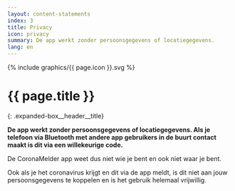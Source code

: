 ```yaml
---
layout: content-statements
index: 3
title: Privacy
icon: privacy
summary: De app werkt zonder persoonsgegevens of locatiegegevens.
lang: en
---
```


<div class="expanded-box__header__icon">
  {% include graphics/{{ page.icon }}.svg %}
</div>

# {{ page.title }}
{: .expanded-box__header__title}

**De app werkt zonder persoonsgegevens of locatiegegevens. Als je telefoon via Bluetooth met andere app gebruikers in de buurt contact maakt is dit via een willekeurige code.**

De CoronaMelder app weet dus niet wie je bent en ook niet waar je bent. 

Ook als je het coronavirus krijgt en dit via de app meldt, is dit niet aan jouw persoonsgegevens te koppelen en is het gebruik helemaal vrijwillig.
